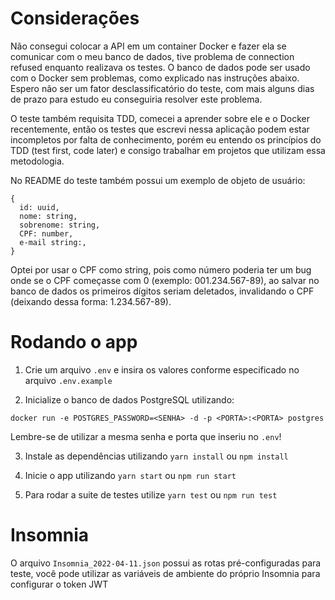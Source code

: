# Considerações

Não consegui colocar a API em um container Docker e fazer ela se comunicar com o meu banco de dados, tive problema de connection refused enquanto realizava os testes. O banco de dados pode ser usado com o Docker sem problemas, como explicado nas instruções abaixo. Espero não ser um fator desclassificatório do teste, com mais alguns dias de prazo para estudo eu conseguiria resolver este problema.

O teste também requisita TDD, comecei a aprender sobre ele e o Docker recentemente, então os testes que escrevi nessa aplicação podem estar incompletos por falta de conhecimento, porém eu entendo os princípios do TDD (test first, code later) e consigo trabalhar em projetos que utilizam essa metodologia.

No README do teste também possui um exemplo de objeto de usuário:
```
{
  id: uuid,
  nome: string, 
  sobrenome: string,
  CPF: number,
  e-mail string:,
}
```

Optei por usar o CPF como string, pois como número poderia ter um bug onde se o CPF começasse com 0 (exemplo: 001.234.567-89), ao salvar no banco de dados os primeiros dígitos seriam deletados, invalidando o CPF (deixando dessa forma: 1.234.567-89).

# Rodando o app

1. Crie um arquivo `.env` e insira os valores conforme especificado no arquivo `.env.example`

2. Inicialize o banco de dados PostgreSQL utilizando:
```
docker run -e POSTGRES_PASSWORD=<SENHA> -d -p <PORTA>:<PORTA> postgres
```
Lembre-se de utilizar a mesma senha e porta que inseriu no `.env`!

3. Instale as dependências utilizando `yarn install` ou `npm install`

4. Inicie o app utilizando `yarn start` ou `npm run start`

5. Para rodar a suite de testes utilize `yarn test` ou `npm run test`

# Insomnia

O arquivo `Insomnia_2022-04-11.json` possui as rotas pré-configuradas para teste, você pode utilizar as variáveis de ambiente do próprio Insomnia para configurar o token JWT
